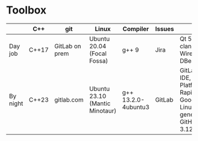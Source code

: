 # Toolbox
| | C++ | git | Linux | Compiler | Issues | Misc |
| --- | --- | --- | --- | --- | --- | --- |
| Day job  | C++17 | GitLab on prem | Ubuntu 20.04 (Focal Fossa) | g++ 9 | Jira | Qt 5.15.2, CMake, clang-format, Wirehshark, bash, DBeaver, vim |
| By night | C++23 | gitlab.com     | Ubuntu 23.10 (Mantic Minotaur) | g++ 13.2.0-4ubuntu3 | GitLab | GitLab VS Code web IDE, Google Cloud Platform (Sapphire Rapids), FIX, GoogleTest/Benchmark, Linux kernel 6.5.0-5-generic, ChatGPT 4, GitHub Copilot, Python 3.12.0, CMake 3.27.4 |

